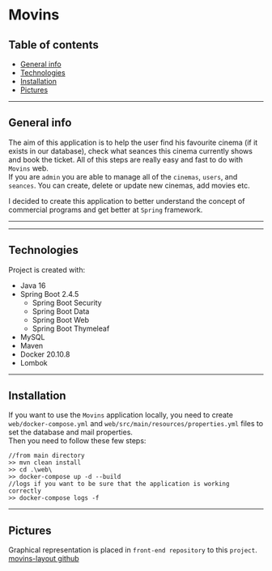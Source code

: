 # Movins

## Table of contents

* [General info](#general-info)
* [Technologies](#technologies)
* [Installation](#installation)
* [Pictures](#pictures)
***

## General info
The aim of this application is to help the user find his favourite cinema (if it exists in our database),
check what seances this cinema currently shows and book the ticket. All of this steps 
are really easy and fast to do with `Movins` web.  
If you are `admin` you are able to manage all of the `cinemas`, `users`, and  `seances`. 
You can create, delete or update new cinemas, add movies etc.

I decided to create this application to better understand the concept of commercial programs 
and get better at `Spring` framework.
***

***
## Technologies
Project is created with: 
- Java 16
- Spring Boot 2.4.5
  - Spring Boot Security
  - Spring Boot Data
  - Spring Boot Web
  - Spring Boot Thymeleaf
- MySQL
- Maven
- Docker 20.10.8
- Lombok


***
## Installation
If you want to use the `Movins` application locally, you need to create `web/docker-compose.yml`
and `web/src/main/resources/properties.yml` files to set the database and mail properties.  
Then you need to follow these few steps:
```aidl
//from main directory
>> mvn clean install
>> cd .\web\
>> docker-compose up -d --build
//logs if you want to be sure that the application is working correctly
>> docker-compose logs -f
```

***
## Pictures
Graphical representation is placed in `front-end repository` to this `project`.  
[movins-layout github](https://github.com/Jankaz2/movins-layout)